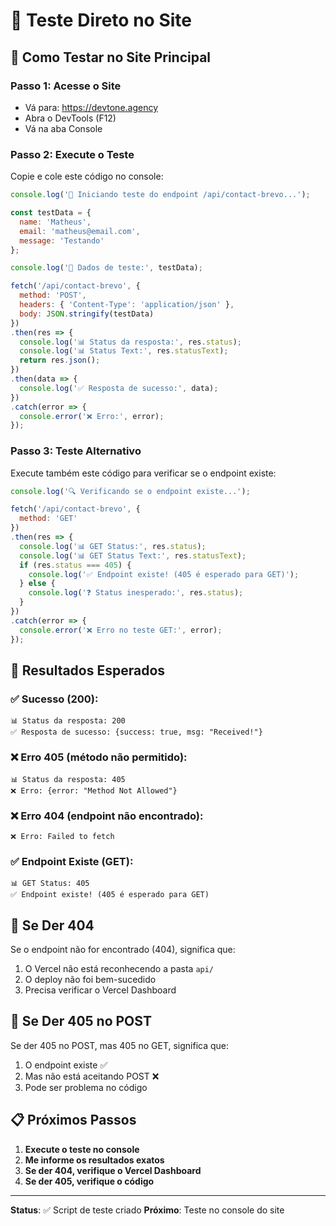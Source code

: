 # 🧪 Teste Direto no Site

## 🎯 Como Testar no Site Principal

### Passo 1: Acesse o Site
- Vá para: https://devtone.agency
- Abra o DevTools (F12)
- Vá na aba Console

### Passo 2: Execute o Teste
Copie e cole este código no console:

```javascript
console.log('🧪 Iniciando teste do endpoint /api/contact-brevo...');

const testData = {
  name: 'Matheus',
  email: 'matheus@email.com',
  message: 'Testando'
};

console.log('📧 Dados de teste:', testData);

fetch('/api/contact-brevo', {
  method: 'POST',
  headers: { 'Content-Type': 'application/json' },
  body: JSON.stringify(testData)
})
.then(res => {
  console.log('📊 Status da resposta:', res.status);
  console.log('📊 Status Text:', res.statusText);
  return res.json();
})
.then(data => {
  console.log('✅ Resposta de sucesso:', data);
})
.catch(error => {
  console.error('❌ Erro:', error);
});
```

### Passo 3: Teste Alternativo
Execute também este código para verificar se o endpoint existe:

```javascript
console.log('🔍 Verificando se o endpoint existe...');

fetch('/api/contact-brevo', {
  method: 'GET'
})
.then(res => {
  console.log('📊 GET Status:', res.status);
  console.log('📊 GET Status Text:', res.statusText);
  if (res.status === 405) {
    console.log('✅ Endpoint existe! (405 é esperado para GET)');
  } else {
    console.log('❓ Status inesperado:', res.status);
  }
})
.catch(error => {
  console.error('❌ Erro no teste GET:', error);
});
```

## 🎯 Resultados Esperados

### ✅ Sucesso (200):
```
📊 Status da resposta: 200
✅ Resposta de sucesso: {success: true, msg: "Received!"}
```

### ❌ Erro 405 (método não permitido):
```
📊 Status da resposta: 405
❌ Erro: {error: "Method Not Allowed"}
```

### ❌ Erro 404 (endpoint não encontrado):
```
❌ Erro: Failed to fetch
```

### ✅ Endpoint Existe (GET):
```
📊 GET Status: 405
✅ Endpoint existe! (405 é esperado para GET)
```

## 🚨 Se Der 404

Se o endpoint não for encontrado (404), significa que:
1. O Vercel não está reconhecendo a pasta `api/`
2. O deploy não foi bem-sucedido
3. Precisa verificar o Vercel Dashboard

## 🚨 Se Der 405 no POST

Se der 405 no POST, mas 405 no GET, significa que:
1. O endpoint existe ✅
2. Mas não está aceitando POST ❌
3. Pode ser problema no código

## 📋 Próximos Passos

1. **Execute o teste no console**
2. **Me informe os resultados exatos**
3. **Se der 404, verifique o Vercel Dashboard**
4. **Se der 405, verifique o código**

---

**Status**: ✅ Script de teste criado
**Próximo**: Teste no console do site 